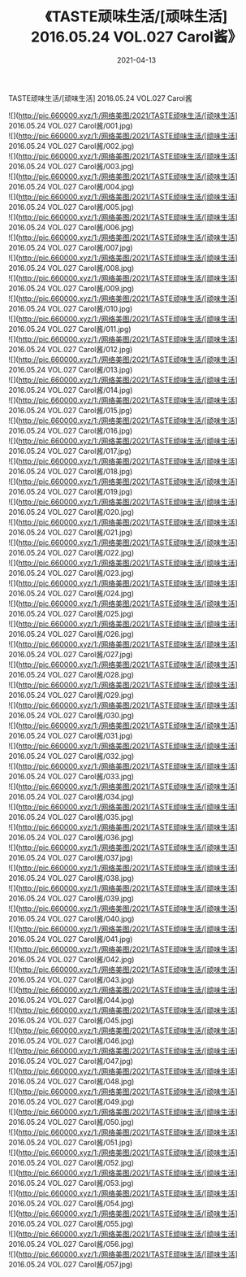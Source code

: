 ﻿---
layout: post
title:  《TASTE顽味生活/[顽味生活] 2016.05.24 VOL.027 Carol酱》
date:   2021-04-13
img: http://pic.660000.xyz/1:/网络美图/2021/TASTE顽味生活/[顽味生活] 2016.05.24 VOL.027 Carol酱/000.jpg
categories: [美女, 清纯, 唯美]
---

TASTE顽味生活/[顽味生活] 2016.05.24 VOL.027 Carol酱

 ![](http://pic.660000.xyz/1:/网络美图/2021/TASTE顽味生活/[顽味生活] 2016.05.24 VOL.027 Carol酱/001.jpg) <br>![](http://pic.660000.xyz/1:/网络美图/2021/TASTE顽味生活/[顽味生活] 2016.05.24 VOL.027 Carol酱/002.jpg) <br>![](http://pic.660000.xyz/1:/网络美图/2021/TASTE顽味生活/[顽味生活] 2016.05.24 VOL.027 Carol酱/003.jpg) <br>![](http://pic.660000.xyz/1:/网络美图/2021/TASTE顽味生活/[顽味生活] 2016.05.24 VOL.027 Carol酱/004.jpg) <br>![](http://pic.660000.xyz/1:/网络美图/2021/TASTE顽味生活/[顽味生活] 2016.05.24 VOL.027 Carol酱/005.jpg) <br>![](http://pic.660000.xyz/1:/网络美图/2021/TASTE顽味生活/[顽味生活] 2016.05.24 VOL.027 Carol酱/006.jpg) <br>![](http://pic.660000.xyz/1:/网络美图/2021/TASTE顽味生活/[顽味生活] 2016.05.24 VOL.027 Carol酱/007.jpg) <br>![](http://pic.660000.xyz/1:/网络美图/2021/TASTE顽味生活/[顽味生活] 2016.05.24 VOL.027 Carol酱/008.jpg) <br>![](http://pic.660000.xyz/1:/网络美图/2021/TASTE顽味生活/[顽味生活] 2016.05.24 VOL.027 Carol酱/009.jpg) <br>![](http://pic.660000.xyz/1:/网络美图/2021/TASTE顽味生活/[顽味生活] 2016.05.24 VOL.027 Carol酱/010.jpg) <br>![](http://pic.660000.xyz/1:/网络美图/2021/TASTE顽味生活/[顽味生活] 2016.05.24 VOL.027 Carol酱/011.jpg) <br>![](http://pic.660000.xyz/1:/网络美图/2021/TASTE顽味生活/[顽味生活] 2016.05.24 VOL.027 Carol酱/012.jpg) <br>![](http://pic.660000.xyz/1:/网络美图/2021/TASTE顽味生活/[顽味生活] 2016.05.24 VOL.027 Carol酱/013.jpg) <br>![](http://pic.660000.xyz/1:/网络美图/2021/TASTE顽味生活/[顽味生活] 2016.05.24 VOL.027 Carol酱/014.jpg) <br>![](http://pic.660000.xyz/1:/网络美图/2021/TASTE顽味生活/[顽味生活] 2016.05.24 VOL.027 Carol酱/015.jpg) <br>![](http://pic.660000.xyz/1:/网络美图/2021/TASTE顽味生活/[顽味生活] 2016.05.24 VOL.027 Carol酱/016.jpg) <br>![](http://pic.660000.xyz/1:/网络美图/2021/TASTE顽味生活/[顽味生活] 2016.05.24 VOL.027 Carol酱/017.jpg) <br>![](http://pic.660000.xyz/1:/网络美图/2021/TASTE顽味生活/[顽味生活] 2016.05.24 VOL.027 Carol酱/018.jpg) <br>![](http://pic.660000.xyz/1:/网络美图/2021/TASTE顽味生活/[顽味生活] 2016.05.24 VOL.027 Carol酱/019.jpg) <br>![](http://pic.660000.xyz/1:/网络美图/2021/TASTE顽味生活/[顽味生活] 2016.05.24 VOL.027 Carol酱/020.jpg) <br>![](http://pic.660000.xyz/1:/网络美图/2021/TASTE顽味生活/[顽味生活] 2016.05.24 VOL.027 Carol酱/021.jpg) <br>![](http://pic.660000.xyz/1:/网络美图/2021/TASTE顽味生活/[顽味生活] 2016.05.24 VOL.027 Carol酱/022.jpg) <br>![](http://pic.660000.xyz/1:/网络美图/2021/TASTE顽味生活/[顽味生活] 2016.05.24 VOL.027 Carol酱/023.jpg) <br>![](http://pic.660000.xyz/1:/网络美图/2021/TASTE顽味生活/[顽味生活] 2016.05.24 VOL.027 Carol酱/024.jpg) <br>![](http://pic.660000.xyz/1:/网络美图/2021/TASTE顽味生活/[顽味生活] 2016.05.24 VOL.027 Carol酱/025.jpg) <br>![](http://pic.660000.xyz/1:/网络美图/2021/TASTE顽味生活/[顽味生活] 2016.05.24 VOL.027 Carol酱/026.jpg) <br>![](http://pic.660000.xyz/1:/网络美图/2021/TASTE顽味生活/[顽味生活] 2016.05.24 VOL.027 Carol酱/027.jpg) <br>![](http://pic.660000.xyz/1:/网络美图/2021/TASTE顽味生活/[顽味生活] 2016.05.24 VOL.027 Carol酱/028.jpg) <br>![](http://pic.660000.xyz/1:/网络美图/2021/TASTE顽味生活/[顽味生活] 2016.05.24 VOL.027 Carol酱/029.jpg) <br>![](http://pic.660000.xyz/1:/网络美图/2021/TASTE顽味生活/[顽味生活] 2016.05.24 VOL.027 Carol酱/030.jpg) <br>![](http://pic.660000.xyz/1:/网络美图/2021/TASTE顽味生活/[顽味生活] 2016.05.24 VOL.027 Carol酱/031.jpg) <br>![](http://pic.660000.xyz/1:/网络美图/2021/TASTE顽味生活/[顽味生活] 2016.05.24 VOL.027 Carol酱/032.jpg) <br>![](http://pic.660000.xyz/1:/网络美图/2021/TASTE顽味生活/[顽味生活] 2016.05.24 VOL.027 Carol酱/033.jpg) <br>![](http://pic.660000.xyz/1:/网络美图/2021/TASTE顽味生活/[顽味生活] 2016.05.24 VOL.027 Carol酱/034.jpg) <br>![](http://pic.660000.xyz/1:/网络美图/2021/TASTE顽味生活/[顽味生活] 2016.05.24 VOL.027 Carol酱/035.jpg) <br>![](http://pic.660000.xyz/1:/网络美图/2021/TASTE顽味生活/[顽味生活] 2016.05.24 VOL.027 Carol酱/036.jpg) <br>![](http://pic.660000.xyz/1:/网络美图/2021/TASTE顽味生活/[顽味生活] 2016.05.24 VOL.027 Carol酱/037.jpg) <br>![](http://pic.660000.xyz/1:/网络美图/2021/TASTE顽味生活/[顽味生活] 2016.05.24 VOL.027 Carol酱/038.jpg) <br>![](http://pic.660000.xyz/1:/网络美图/2021/TASTE顽味生活/[顽味生活] 2016.05.24 VOL.027 Carol酱/039.jpg) <br>![](http://pic.660000.xyz/1:/网络美图/2021/TASTE顽味生活/[顽味生活] 2016.05.24 VOL.027 Carol酱/040.jpg) <br>![](http://pic.660000.xyz/1:/网络美图/2021/TASTE顽味生活/[顽味生活] 2016.05.24 VOL.027 Carol酱/041.jpg) <br>![](http://pic.660000.xyz/1:/网络美图/2021/TASTE顽味生活/[顽味生活] 2016.05.24 VOL.027 Carol酱/042.jpg) <br>![](http://pic.660000.xyz/1:/网络美图/2021/TASTE顽味生活/[顽味生活] 2016.05.24 VOL.027 Carol酱/043.jpg) <br>![](http://pic.660000.xyz/1:/网络美图/2021/TASTE顽味生活/[顽味生活] 2016.05.24 VOL.027 Carol酱/044.jpg) <br>![](http://pic.660000.xyz/1:/网络美图/2021/TASTE顽味生活/[顽味生活] 2016.05.24 VOL.027 Carol酱/045.jpg) <br>![](http://pic.660000.xyz/1:/网络美图/2021/TASTE顽味生活/[顽味生活] 2016.05.24 VOL.027 Carol酱/046.jpg) <br>![](http://pic.660000.xyz/1:/网络美图/2021/TASTE顽味生活/[顽味生活] 2016.05.24 VOL.027 Carol酱/047.jpg) <br>![](http://pic.660000.xyz/1:/网络美图/2021/TASTE顽味生活/[顽味生活] 2016.05.24 VOL.027 Carol酱/048.jpg) <br>![](http://pic.660000.xyz/1:/网络美图/2021/TASTE顽味生活/[顽味生活] 2016.05.24 VOL.027 Carol酱/049.jpg) <br>![](http://pic.660000.xyz/1:/网络美图/2021/TASTE顽味生活/[顽味生活] 2016.05.24 VOL.027 Carol酱/050.jpg) <br>![](http://pic.660000.xyz/1:/网络美图/2021/TASTE顽味生活/[顽味生活] 2016.05.24 VOL.027 Carol酱/051.jpg) <br>![](http://pic.660000.xyz/1:/网络美图/2021/TASTE顽味生活/[顽味生活] 2016.05.24 VOL.027 Carol酱/052.jpg) <br>![](http://pic.660000.xyz/1:/网络美图/2021/TASTE顽味生活/[顽味生活] 2016.05.24 VOL.027 Carol酱/053.jpg) <br>![](http://pic.660000.xyz/1:/网络美图/2021/TASTE顽味生活/[顽味生活] 2016.05.24 VOL.027 Carol酱/054.jpg) <br>![](http://pic.660000.xyz/1:/网络美图/2021/TASTE顽味生活/[顽味生活] 2016.05.24 VOL.027 Carol酱/055.jpg) <br>![](http://pic.660000.xyz/1:/网络美图/2021/TASTE顽味生活/[顽味生活] 2016.05.24 VOL.027 Carol酱/056.jpg) <br>![](http://pic.660000.xyz/1:/网络美图/2021/TASTE顽味生活/[顽味生活] 2016.05.24 VOL.027 Carol酱/057.jpg) <br>